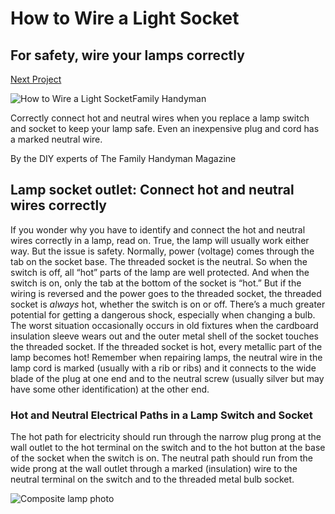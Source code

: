 # How to Wire a Light Socket

## For safety, wire your lamps correctly

[Next Project](https://www.familyhandyman.com/project/how-to-make-safe-wire-nut-connections/)

![How to Wire a Light Socket](https://www.familyhandyman.com/wp-content/uploads/2017/06/FH05NOV_WIRSOC_01-2.jpg)Family Handyman

Correctly connect hot and neutral wires when you replace a lamp switch and socket to keep your lamp safe. Even an inexpensive plug and cord has a marked neutral wire.

By the DIY experts of The Family Handyman Magazine

## Lamp socket outlet: Connect hot and neutral wires correctly

If you wonder why you have to identify and connect the hot and neutral wires correctly in a lamp, read on. True, the lamp will usually work either way. But the issue is safety. Normally, power (voltage) comes through the tab on the socket base. The threaded socket is the neutral. So when the switch is off, all “hot” parts of the lamp are well protected. And when the switch is on, only the tab at the bottom of the socket is “hot.” But if the wiring is reversed and the power goes to the threaded socket, the threaded socket is *always* hot, whether the switch is on or off. There’s a much greater potential for getting a dangerous shock, especially when changing a bulb. The worst situation occasionally occurs in old fixtures when the cardboard insulation sleeve wears out and the outer metal shell of the socket touches the threaded socket. If the threaded socket is hot, every metallic part of the lamp becomes hot! Remember when repairing lamps, the neutral wire in the lamp cord is marked (usually with a rib or ribs) and it connects to the wide blade of the plug at one end and to the neutral screw (usually silver but may have some other identification) at the other end.

### Hot and Neutral Electrical Paths in a Lamp Switch and Socket

The hot path for electricity should run through the narrow plug prong at the wall outlet to the hot terminal on the switch and to the hot button at the base of the socket when the switch is on. The neutral path should run from the wide prong at the wall outlet through a marked (insulation) wire to the neutral terminal on the switch and to the threaded metal bulb socket.

![Composite lamp photo](https://cdn2.tmbi.com/TFH/Step-By-Step/display/FH05NOV_WIRSOC_01.JPG)